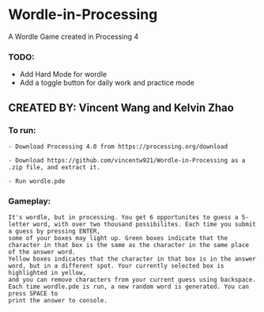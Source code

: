# Wordle-in-Processing
A Wordle Game created in Processing 4

### TODO:
* Add Hard Mode for wordle
* Add a toggle button for daily work and practice mode

## CREATED BY: Vincent Wang and Kelvin Zhao

### To run: 

    - Download Processing 4.0 from https://processing.org/download
    
    - Download https://github.com/vincentw921/Wordle-in-Processing as a .zip file, and extract it.
    
    - Run wordle.pde

### Gameplay:
    It's wordle, but in processing. You get 6 opportunites to guess a 5-letter word, with over two thousand possibilites. Each time you submit a guess by pressing ENTER, 
    some of your boxes may light up. Green boxes indicate that the character in that box is the same as the character in the same place of the answer word. 
    Yellow boxes indicates that the character in that box is in the answer word, but in a different spot. Your currently selected box is highlighted in yellow, 
    and you can remove characters from your current guess using backspace. Each time wordle.pde is run, a new random word is generated. You can press SPACE to 
    print the answer to console.
